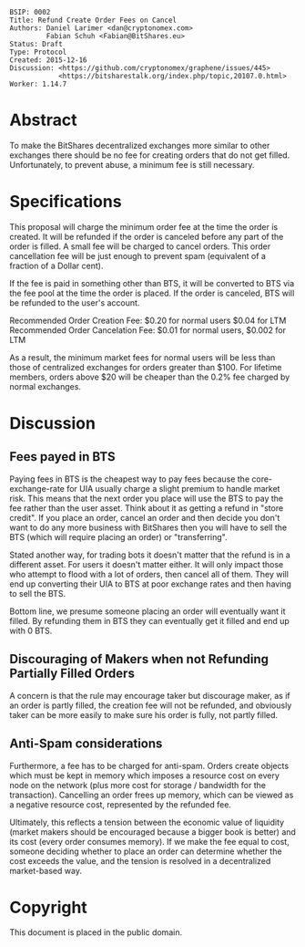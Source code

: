     BSIP: 0002
    Title: Refund Create Order Fees on Cancel
    Authors: Daniel Larimer <dan@cryptonomex.com>
             Fabian Schuh <Fabian@BitShares.eu>
    Status: Draft
    Type: Protocol
    Created: 2015-12-16
    Discussion: <https://github.com/cryptonomex/graphene/issues/445>
                <https://bitsharestalk.org/index.php/topic,20107.0.html>
    Worker: 1.14.7

# Abstract

To make the BitShares decentralized exchanges more similar to other exchanges
there should be no fee for creating orders that do not get filled.
Unfortunately, to prevent abuse, a minimum fee is still necessary.

# Specifications

This proposal will charge the minimum order fee at the time the order is
created. It will be refunded if the order is canceled before any part of the
order is filled. A small fee will be charged to cancel orders. This order
cancellation fee will be just enough to prevent spam (equivalent of a fraction
of a Dollar cent).

If the fee is paid in something other than BTS, it will be converted to BTS via
the fee pool at the time the order is placed. If the order is canceled, BTS will
be refunded to the user's account.

Recommended Order Creation Fee: $0.20 for normal users $0.04 for LTM Recommended
Order Cancelation Fee: $0.01 for normal users, $0.002 for LTM

As a result, the minimum market fees for normal users will be less than those of 
centralized exchanges for orders greater than $100. For lifetime members, orders
above $20 will be cheaper than the 0.2% fee charged by normal exchanges.

# Discussion

## Fees payed in BTS

Paying fees in BTS is the cheapest way to pay fees because the
core-exchange-rate for UIA usually charge a slight premium to handle market
risk. This means that the next order you place will use the BTS to pay the fee
rather than the user asset. Think about it as getting a refund in "store
credit". If you place an order, cancel an order and then decide you don't want
to do any more business with BitShares then you will have to sell the BTS (which
will require placing an order) or "transferring".

Stated another way, for trading bots it doesn't matter that the refund is in a
different asset. For users it doesn't matter either. It will only impact those
who attempt to flood with a lot of orders, then cancel all of them. They will
end up converting their UIA to BTS at poor exchange rates and then having to
sell the BTS.

Bottom line, we presume someone placing an order will eventually want it filled.
By refunding them in BTS they can eventually get it filled and end up with 0
BTS.

## Discouraging of Makers when not Refunding Partially Filled Orders

A concern is that the rule may encourage taker but discourage maker, as if an
order is partly filled, the creation fee will not be refunded, and obviously
taker can be more easily to make sure his order is fully, not partly filled.

## Anti-Spam considerations

Furthermore, a fee has to be charged for anti-spam. Orders create objects which
must be kept in memory which imposes a resource cost on every node on the
network (plus more cost for storage / bandwidth for the transaction). Cancelling
an order frees up memory, which can be viewed as a negative resource cost,
represented by the refunded fee.

Ultimately, this reflects a tension between the economic value of liquidity
(market makers should be encouraged because a bigger book is better) and its
cost (every order consumes memory). If we make the fee equal to cost, someone
deciding whether to place an order can determine whether the cost exceeds the
value, and the tension is resolved in a decentralized market-based way.

# Copyright

This document is placed in the public domain.

